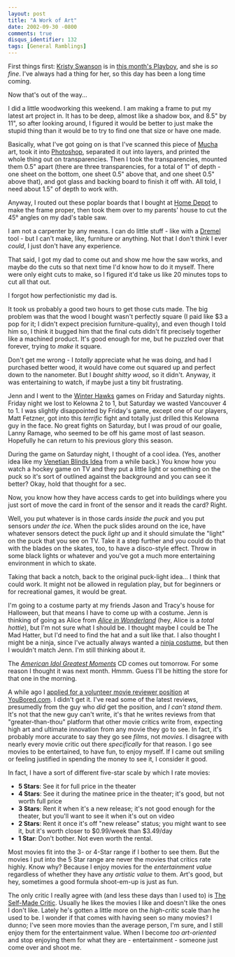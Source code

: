 ```yaml
---
layout: post
title: "A Work of Art"
date: 2002-09-30 -0800
comments: true
disqus_identifier: 132
tags: [General Ramblings]
---
```

First things first: [Kristy
Swanson](http://us.imdb.com/Name?Swanson,+Kristy) is in [this month's
Playboy](http://www.playboy.com/magazine/current/), and she is *so
fine*. I've always had a thing for her, so this day has been a long time
coming.
 
 Now that's out of the way...
 
 I did a little woodworking this weekend. I am making a frame to put my
latest art project in. It has to be deep, almost like a shadow box, and
8.5" by 11", so after looking around, I figured it would be better to
just make the stupid thing than it would be to try to find one that size
or have one made.
 
 Basically, what I've got going on is that I've scanned this piece of
[Mucha](http://affiliates.allposters.com/link/redirect.asp?aid=273632&item=290156)
art, took it into
[Photoshop](http://www.adobe.com/products/photoshop/main.html),
separated it out into layers, and printed the whole thing out on
transparencies. Then I took the transparencies, mounted them 0.5" apart
(there are three transparencies, for a total of 1" of depth - one sheet
on the bottom, one sheet 0.5" above that, and one sheet 0.5" above
that), and got glass and backing board to finish it off with. All told,
I need about 1.5" of depth to work with.
 
 Anyway, I routed out these poplar boards that I bought at [Home
Depot](http://www.homedepot.com/) to make the frame proper, then took
them over to my parents' house to cut the 45° angles on my dad's table
saw.
 
 I am not a carpenter by any means. I can do little stuff - like with a
[Dremel](http://www.dremel.com) tool - but I can't make, like, furniture
or anything. Not that I don't think I ever *could*, I just don't have
any experience.
 
 That said, I got my dad to come out and show me how the saw works, and
maybe do the cuts so that next time I'd know how to do it myself. There
were only eight cuts to make, so I figured it'd take us like 20 minutes
tops to cut all that out.
 
 I forgot how perfectionistic my dad is.
 
 It took us probably a good two hours to get those cuts made. The big
problem was that the wood I bought wasn't perfectly square (I paid like
\$3 a pop for it; I didn't expect precision furniture-quality), and even
though I told him so, I think it bugged him that the final cuts didn't
fit precisely together like a machined product. It's good enough for me,
but he puzzled over that forever, trying to *make* it square.
 
 Don't get me wrong - I *totally* appreciate what he was doing, and had
I purchased better wood, it would have come out squared up and perfect
down to the nanometer. But I *bought shitty wood*, so it didn't. Anyway,
it was entertaining to watch, if maybe just a tiny bit frustrating.
 
 Jenn and I went to the [Winter Hawks](http://www.winterhawks.com) games
on Friday and Saturday nights. Friday night we lost to Kelowna 2 to 1,
but Saturday we wasted Vancouver 4 to 1. I was slightly disappointed by
Friday's game, except one of our players, Matt Fetzner, got into this
*terrific* fight and totally just drilled this Kelowna guy in the face.
No great fights on Saturday, but I was proud of our goalie, Lanny
Ramage, who seemed to be off his game most of last season. Hopefully he
can return to his previous glory this season.
 
 During the game on Saturday night, I thought of a cool idea. (Yes,
another idea like my [Venetian Blinds
Idea](/archive/2002/09/05/venetian-blinds-idea.aspx) from a while back.)
You know how you watch a hockey game on TV and they put a little light
or something on the puck so it's sort of outlined against the background
and you can see it better? Okay, hold that thought for a sec.
 
 Now, you know how they have access cards to get into buildings where
you just sort of move the card in front of the sensor and it reads the
card? Right.
 
 Well, you put whatever is in those cards *inside the puck* and you put
sensors *under the ice*. When the puck slides around on the ice, have
whatever sensors detect the puck *light up* and it should simulate the
"light" on the puck that you see on TV. Take it a step further and you
could do that with the blades on the skates, too, to have a disco-style
effect. Throw in some black lights or whatever and you've got a much
more entertaining environment in which to skate.
 
 Taking that back a notch, back to the original puck-light idea... I
think that could work. It might not be allowed in regulation play, but
for beginners or for recreational games, it would be great.
 
 I'm going to a costume party at my friends Jason and Tracy's house for
Halloween, but that means I have to come up with a costume. Jenn is
thinking of going as Alice from [*Alice in
Wonderland*](http://www.amazon.com/exec/obidos/ASIN/B00004R99L/mhsvortex)
(hey, Alice is a *total hottie*), but I'm not sure what I should be. I
thought maybe I could be The Mad Hatter, but I'd need to find the hat
and a suit like that. I also thought I might be a ninja, since I've
actually always wanted a [ninja
costume](http://store.yahoo.com/enjutsukai/ninjauniforms.html), but then
I wouldn't match Jenn. I'm still thinking about it.
 
 The [*American Idol Greatest
Moments*](http://www.amazon.com/exec/obidos/ASIN/B00006JL4I/mhsvortex)
CD comes out tomorrow. For some reason I thought it was next month.
Hmmm. Guess I'll be hitting the store for that one in the morning.
 
 A while ago I [applied for a volunteer movie reviewer
position](/archive/2002/09/13/fast-times-at-canby-high.aspx) at
[YouBored.com](http://www.youbored.com). I didn't get it. I've read some
of the latest reviews, presumedly from the guy who *did* get the
position, and *I can't stand them*. It's not that the new guy can't
write, it's that he writes reviews from that "greater-than-thou"
platform that other movie critics write from, expecting high art and
ultimate innovation from any movie they go to see. In fact, it's
probably more accurate to say they go see *films*, not *movies*. I
disagree with nearly every movie critic out there *specifically* for
that reason. I go see movies to be entertained, to have fun, to enjoy
myself. If I came out smiling or feeling justified in spending the money
to see it, I consider it good.
 
 In fact, I have a sort of different five-star scale by which I rate
movies:

-   **5 Stars**: See it for full price in the theater
-   **4 Stars**: See it during the matinee price in the theater; it's
    good, but not worth full price
-   **3 Stars**: Rent it when it's a new release; it's not good enough
    for the theater, but you'll want to see it when it's out on video
-   **2 Stars**: Rent it once it's off "new release" status; you might
    want to see it, but it's worth closer to \$0.99/week than \$3.49/day
-   **1 Star**: Don't bother. Not even worth the rental.

Most movies fit into the 3- or 4-Star range if I bother to see them. But
the movies I put into the 5 Star range are never the movies that critics
rate highly. Know why? Because I enjoy movies for the *entertainment
value* regardless of whether they have any *artistic value* to them.
Art's good, but hey, sometimes a good formula shoot-em-up is just as
fun.
 
 The only critic I really agree with (and less these days than I used
to) is [The Self-Made Critic](http://www.brunching.com/). Usually he
likes the movies I like and doesn't like the ones I don't like. Lately
he's gotten a little more on the *high-critic* scale than he used to be.
I wonder if that comes with having seen so many movies? I dunno; I've
seen more movies than the average person, I'm sure, and I still enjoy
them for the entertainment value. When I become *too art-oriented* and
stop enjoying them for what they are - entertainment - someone just come
over and shoot me.

